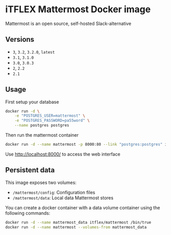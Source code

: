 # iTFLEX Mattermost Docker image

Mattermost is an open source, self-hosted Slack-alternative

## Versions

* `3`, `3.2`, `3.2.0`, `latest`
* `3.1`, `3.1.0`
* `3.0`, `3.0.3`
* `2`, `2.2`
* `2.1`

## Usage

First setup your database

```sh
docker run -d \
    -e "POSTGRES_USER=mattermost" \
    -e "POSTGRES_PASSWORD=pa55word" \
    --name postgres postgres
```

Then run the mattermost container

```sh
docker run -d --name mattermost -p 8000:80 --link "postgres:postgres" itflex/mattermost
```

Use <http://localhost:8000/> to access the web interface

## Persistent data

This image exposes two volumes:

* `/mattermost/config`: Configuration files
* `/mattermost/data`: Local data Mattermost stores

You can create a docker container with a data volume container using
the following commands:

```sh
docker run -d --name mattermost_data itflex/mattermost /bin/true
docker run -d --name mattermost --volumes-from mattermost_data
```

